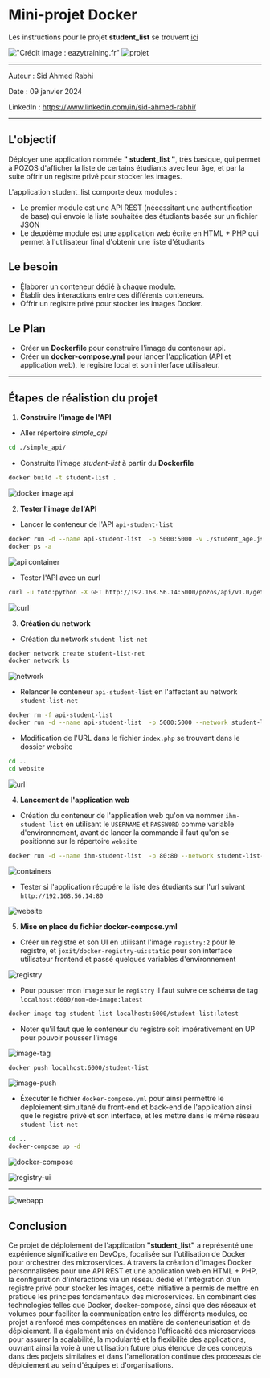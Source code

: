 # Mini-projet Docker 

Les instructions pour le projet **student_list** se trouvent [ici](https://github.com/diranetafen/student-list.git "ici")

!["Crédit image : eazytraining.fr"](https://eazytraining.fr/wp-content/uploads/2020/04/pozos-logo.png) ![projet](https://user-images.githubusercontent.com/18481009/84582395-ba230b00-adeb-11ea-9453-22ed1be7e268.jpg)

---

Auteur : Sid Ahmed Rabhi

Date : 09 janvier 2024

LinkedIn : https://www.linkedin.com/in/sid-ahmed-rabhi/

---

## L'objectif

Déployer une application nommée **" student_list "**, très basique, qui permet à POZOS d'afficher la liste de certains étudiants avec leur âge, et par la suite offrir un registre privé pour stocker les images.

L'application student_list comporte deux modules :

- Le premier module est une API REST (nécessitant une authentification de base) qui envoie la liste souhaitée des étudiants basée sur un fichier JSON
- Le deuxième module est une application web écrite en HTML + PHP qui permet à l'utilisateur final d'obtenir une liste d'étudiants

## Le besoin

- Élaborer un conteneur dédié à chaque module.
- Établir des interactions entre ces différents conteneurs.
- Offrir un registre privé pour stocker les images Docker.

## Le Plan

- Créer un **Dockerfile** pour construire l'image du conteneur api.
- Créer un **docker-compose.yml** pour lancer l'application (API et application web), le registre local et son interface utilisateur.

---

## Étapes de réalistion du projet

1. **Construire l'image de l'API**

- Aller répertoire *simple_api* 

```bash
cd ./simple_api/
```
- Construite l'image *student-list* à partir du **Dockerfile**

```bash
docker build -t student-list .
```

![docker image api](images/image-api.png "docker image api")


2. **Tester l'image de l'API**

- Lancer le conteneur de l'API `api-student-list`

```bash
docker run -d --name api-student-list  -p 5000:5000 -v ./student_age.json:/data/student_age.json student-list
docker ps -a
```


![api container](images/container-api.png "api container")

- Tester l'API avec un curl

```bash
curl -u toto:python -X GET http://192.168.56.14:5000/pozos/api/v1.0/get_student_ages
```

![curl](images/curl.png "curl")


3. **Création du network**

- Création du network `student-list-net`

```bash
docker network create student-list-net
docker network ls
```

![network](images/network.png "network")

- Relancer le conteneur `api-student-list` en l'affectant au network `student-list-net`

```bash
docker rm -f api-student-list
docker run -d --name api-student-list  -p 5000:5000 --network student-list-net -v ./student_age.json:/data/student_age.json student-list
```

- Modification de l'URL dans le fichier `index.php` se trouvant dans le dossier website

```bash
cd ..
cd website
```

![url](images/url.png "url")


4. **Lancement de l'application web**

- Création du conteneur de l'application web qu'on va nommer `ihm-student-list` en utilisant le `USERNAME` et `PASSWORD` comme variable d'environnement, avant de lancer la commande il faut qu'on se positionne sur le répertoire `website`

```bash
docker run -d --name ihm-student-list  -p 80:80 --network student-list-net -v ./:/var/www/html/ --env USERNAME=toto --env PASSWORD=python php:apache
```

![containers](images/containers.png "containers")

- Tester si l'application récupére la liste des étudiants sur l'url suivant `http://192.168.56.14:80`

![website](images/website.png "website")

5. **Mise en place du fichier docker-compose.yml**

- Créer un registre et son UI en utilisant l'image `registry:2` pour le registre, et `joxit/docker-registry-ui:static` pour son interface utilisateur frontend et passé quelques variables d'environnement

![registry](images/registry.png "registry")

- Pour pousser mon image sur le `registry` il faut suivre ce schéma de tag `localhost:6000/nom-de-image:latest`

```bash
docker image tag student-list localhost:6000/student-list:latest
```
- Noter qu'il faut que le conteneur du registre soit impérativement en UP pour pouvoir pousser l'image

![image-tag](images/image-tag.png "image-tag")

```bash
docker push localhost:6000/student-list
```
![image-push](images/image-push.png "image-push")

- Éxecuter le fichier `docker-compose.yml` pour ainsi permettre le déploiement simultané du front-end et back-end de l'application ainsi que le registre privé et son interface, et les mettre dans le même réseau `student-list-net` 

```bash
cd ..
docker-compose up -d
```

![docker-compose](images/docker-compose.png "docker-compose")


![registry-ui](images/registry-uy.png "registry-ui")

---

![webapp](images/webapp.png "webapp")

## Conclusion

Ce projet de déploiement de l'application **"student_list"** a représenté une expérience significative en DevOps, focalisée sur l'utilisation de Docker pour orchestrer des microservices. À travers la création d'images Docker personnalisées pour une API REST et une application web en HTML + PHP, la configuration d'interactions via un réseau dédié et l'intégration d'un registre privé pour stocker les images, cette initiative a permis de mettre en pratique les principes fondamentaux des microservices. En combinant des technologies telles que Docker, docker-compose, ainsi que des réseaux et volumes pour faciliter la communication entre les différents modules, ce projet a renforcé mes compétences en matière de conteneurisation et de déploiement. Il a également mis en évidence l'efficacité des microservices pour assurer la scalabilité, la modularité et la flexibilité des applications, ouvrant ainsi la voie à une utilisation future plus étendue de ces concepts dans des projets similaires et dans l'amélioration continue des processus de déploiement au sein d'équipes et d'organisations.